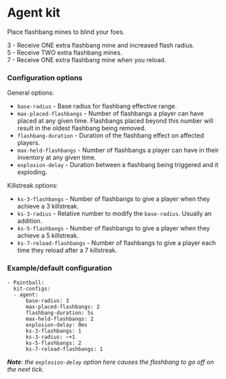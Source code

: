 # Agent kit
Place flashbang mines to blind your foes.

3 - Receive ONE extra flashbang mine and increased flash radius. \
5 - Receive TWO extra flashbang mines. \
7 - Receive ONE extra flashbang mine when you reload.

### Configuration options
General options:
- `base-radius` - Base radius for flashbang effective range.
- `max-placed-flashbangs` - Number of flashbangs a player can have placed at any given time. Flashbangs placed beyond this number will result in the oldest flashbang being removed.
- `flashbang-duration` - Duration of the flashbang effect on affected players.
- `max-held-flashbangs` - Number of flashbangs a player can have in their inventory at any given time.
- `explosion-delay` - Duration between a flashbang being triggered and it exploding.

Killstreak options:
- `ks-3-flashbangs` - Number of flashbangs to give a player when they achieve a 3 killstreak.
- `ks-3-radius` - Relative number to modify the `base-radius`. Usually an addition.
- `ks-5-flashbangs` - Number of flashbangs to give a player when they achieve a 5 killstreak.
- `ks-7-reload-flashbangs` - Number of flashbangs to give a player each time they reload after a 7 killstreak.

### Example/default configuration
```
- Paintball:
  kit-configs:
  - agent:
      base-radius: 3
      max-placed-flashbangs: 2
      flashbang-duration: 5s
      max-held-flashbangs: 2
      explosion-delay: 0ms
      ks-3-flashbangs: 1
      ks-3-radius: ~+1
      ks-5-flashbangs: 2
      ks-7-reload-flashbangs: 1
```
_**Note**: the `explosion-delay` option here causes the flashbang to go off on the next tick._
